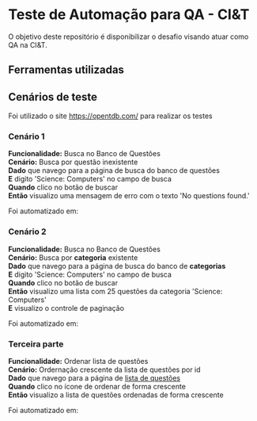 # Teste de Automação para QA - CI&T

O objetivo deste repositório é disponibilizar o desafio visando atuar como QA na CI&T.

## Ferramentas utilizadas


## Cenários de teste
Foi utilizado o site https://opentdb.com/ para realizar os testes

### Cenário 1

**Funcionalidade:** Busca no Banco de Questões<br>
**Cenário:** Busca por questão inexistente<br>
**Dado** que navego para a página de busca do banco de questões<br>
**E** digito 'Science: Computers' no campo de busca<br>
**Quando** clico no botão de buscar<br>
**Então** visualizo uma mensagem de erro com o texto 'No questions found.'<br>

Foi automatizado em:


### Cenário 2

**Funcionalidade:** Busca no Banco de Questões<br>
**Cenário:** Busca por **categoria** existente<br>
**Dado** que navego para a página de busca do banco de **categorias**<br>
**E** digito 'Science: Computers' no campo de busca<br>
**Quando** clico no botão de buscar<br>
**Então** visualizo uma lista com 25 questões da categoria 'Science: Computers'<br>
**E** visualizo o controle de paginação<br>

Foi automatizado em: 


### Terceira parte

**Funcionalidade:** Ordenar lista de questões<br>
**Cenário:** Ordernação crescente da lista de questões por id<br>
**Dado** que navego para a página de [lista de questões](https://opentdb.com/browse.php) <br>
**Quando** clico no ícone de ordenar de forma crescente<br>
**Então** visualizo a lista de questões ordenadas de forma crescente<br>

Foi automatizado em: 
